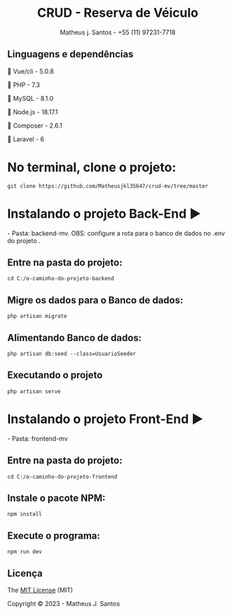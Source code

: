 <h1 align="center"> CRUD - Reserva de Véiculo </h1>

<p align="center">Matheus j. Santos - +55 (11) 97231-7718</p>

## Linguagens e dependências

:dart: Vue/cli - 5.0.8

:dart: PHP - 7.3 

:dart: MySQL - 8.1.0  

:dart: Node.js - 18.17.1

:dart: Composer -  2.6.1

:dart: Laravel - 6


# No terminal, clone o projeto: 
```
git clone https://github.com/Matheusjkl35647/crud-mv/tree/master
```

# Instalando o projeto Back-End :arrow_forward:
<p>
- Pasta: backend-mv.
OBS: configure a rota para o banco de dados no .env do projeto .
</p>

## Entre na pasta do projeto:
```
cd C:/o-caminho-do-projeto-backend
```

## Migre os dados para o Banco de dados:
```
php artisan migrate
```

## Alimentando Banco de dados: 
```
php artisan db:seed --class=UsuarioSeeder
```

## Executando o projeto
```
php artisan serve
```

# Instalando o projeto Front-End :arrow_forward:
<p>
- Pasta: frontend-mv
</p>

## Entre na pasta do projeto: 
```
cd C:/o-caminho-do-projeto-frontend
```

## Instale o pacote NPM:
```
npm install
```

## Execute o programa:
```
npm run dev
```

## Licença 

The [MIT License]() (MIT)

Copyright :copyright: 2023 - Matheus J. Santos
